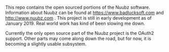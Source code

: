 This repo contains the open sourced portions of the Nuubz software. Information about Nuubz
can be found at https://www.badlucksoft.com and http://www.nuubz.com . This project is still
in early development as of January 2019. Real world work has kind of been slowing me down.

Currently the only open source part of the Nuubz project is the OAuth2 support. Other parts
may come along down the road, but for now, it is becoming a slightly usable subsystem.
